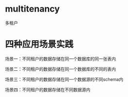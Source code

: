 # multitenancy
多租户


# 四种应用场景实践
场景一：不同租户的数据存储在同一个数据库的同一张表内 

场景二：不同租户的数据存储在同一个数据库的不同的表内 

场景三：不同租户的数据存储在同一个数据源的不同schema内 

场景四：不同租户的数据存储在不同数据源内 
